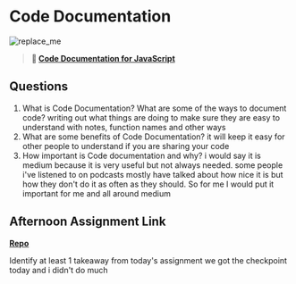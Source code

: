 # Code Documentation

![replace_me](https://codeworks.blob.core.windows.net/public/assets/img/illustrations/placeholder.svg)

> **📖 [Code Documentation for JavaScript](https://codeworksacademy.com/fs-student-guide/resources/wk7/02-JSDocs)**

## Questions

1. What is Code Documentation? What are some of the ways to document code?
writing out what things are doing to make sure they are easy to understand with notes, function names and other ways 
2. What are some benefits of Code Documentation?
it will keep it easy for other people to understand if you are sharing your code 
3. How important is Code documentation and why?
i would say it is medium because it is very useful but not always needed. some people i've listened to on podcasts mostly have talked about how nice it is but how they don't do it as often as they should. So for me I would put it important for me and all around medium
## Afternoon Assignment Link

**[Repo](https://github.com/LiamSmith1992/<ASSIGNMENT_REPO>)**

Identify at least 1 takeaway from today's assignment
we got the checkpoint today and i didn't do much